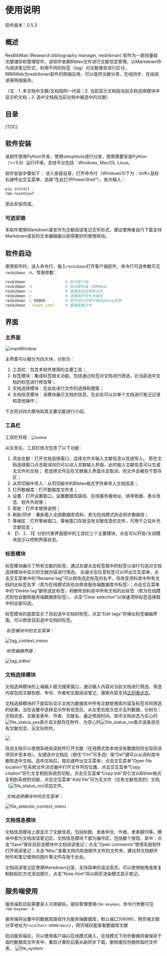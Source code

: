 # 使用说明

软件版本：0.5.3

## 概述

ResBibMan (Research bibliography manager, resbibman) 软件为一款轻量级文献储存和管理软件，该软件依赖Bibtex文件进行文献信息管理，以Markdown作为阅读笔记形式，利用不同的标签（tag）对文献类型进行区分。  
RBMWeb为resbibman软件的网络应用，可以提供文献分享、在线同步、在线阅读等网络服务。

（注：1. 本文档中文献/文档指同一内容；2. 当前显示文档指当前文档选择模块中显示的文档；3. 选中文档指当前文档中被选中的文献）

## 目录

[TOC]

## 软件安装

该软件使用Python开发，使用setuptools进行分发，使用需要安装Python（>=3.8）运行环境，支持平台包括：Windows, MacOS, Linux。

软件安装步骤如下：
进入安装目录，打开命令行（Windows10下为：shift+鼠标右键呼出交互菜单，选择“在此打开PowerShell”），依次输入：
```bash
pip install .
rbm-resetConf
```
至此安装完成。

### 可选安装

本软件使用Markdown语言作为文献阅读笔记文件形式，建议使用者自行下载支持Markdown语言的文本编辑器以获得更好的使用体验。


## 软件启动
使用软件时，进入命令行，输入`resbibman`打开客户端软件，命令行可选参数可见`resbibman -h`，常用参数：
```bash
resbibman                  # 启动客户端
resbibman -S               # 启动服务端 (RBMWeb)
resbibman -v               # 查看版本和更新日志
resbibman -c               # 清理临时文件夹缓存
resbibman -L DEBUG         # 软件运行过程中输出debug信息
resbibman --reset_conf     # 重置配置文件
```

## 界面

### 主界面

![mainWindow](imgs/mainWindow-notation.png)

主界面可以被分为四大块，分别为：

1. 工具栏：包含本软件使用的主要工具；
2. 标签模块：集成标签相关功能，包括通过标签对文档进行筛选，对当前选中文档的标签进行修改等；
3. 文档选择模块：在此处进行文件的选择和搜索；
4. 文档信息模块：该模块展示文档的信息，在此处可以对单个文档进行笔记记录和其他操作；

下文将对四大模块和其主要功能进行介绍。



### 工具栏

工具栏外观：<img src="./imgs/toolbar.png" alt="toolbar" style="zoom: 80%;" />

从左至右，工具栏依次包含了以下功能：

1. 添加文献：打开文档选择窗口，选择文件并输入文献信息以完成导入。
若在文档选择窗口点击取消则仍可以进入文献输入界面，此时输入文献信息可以生成无文件的文档；
若选择文件后在文献输入界面点击取消，则文件会被存于暂存区；
2. 从剪切板中导入：从剪切板中的Bibtex格式字符串导入文档信息；
3. 打开数据库：打开数据库文件夹；
4. 设置：打开设置窗口，设置数据库路径、在线服务器地址、排序依据、表头信息、软件外观等；
5. 帮助：打开本使用说明；
6. 刷新/同步：重新载入全部数据库资料，若为在线模式则会同步数据库；
7. 等候区：打开等候窗口，等候窗口存放没有文献信息的文件，可用于之后补充文献信息；
8. 【1、2、3】分别代表界面图中的工具栏三个主要模块，点击可以开启/关闭模块显示以控制界面状态。



### 标签模块

标签模块展示了所有文献的标签，通过左键点击标签框中的标签以进行勾选对文档选择模块中显示的文献内容进行筛选。
右键点击任意标签可以呼出交互菜单，点击交互菜单中的“Rename tag”可以修改选定标签的名字，将改变资料库中所有文档的此标签名字（若为在线模式则也会修改服务端数据库中标签）；点击交互菜单中的“Delete tag”删除选定标签，将删除资料库中所有文档的此标签（若为在线模式则也会删除服务端数据库标签）。
点击“Clear selection”以快速清除标签选择框中的全部勾选。

​标签模块的底部显示了目前选中文档的标签，点击“Edit tags”将弹出标签编辑界面，可以修改目前选中文档的标签。

​		*标签模块中的交互菜单：*

![tag_context_menu](./imgs/tag_context_menu.png)

​		*标签编辑界面：*

![tag_editor](./imgs/tag_editor.png)

### 文档选择模块

​文档选择模块的上端输入框为搜索窗口，通过输入内容对当前文档进行筛选，筛选内容包括文献标题、年份、作者和文献阅读笔记，搜索内容支持[正则表达式](https://cn.bing.com/search?q=正则表达式)。

​文档选择模块的下部实际显示文档为数据库中所有文献依搜索内容及标签共同筛选的结果。当在设置中选择显示所有信息后，从左至右依次显示五列数据，分别为：文档状态、文献发表年、作者、文献名、最近修改时间，其中文档状态为实心时![file_status_yes](./imgs/file_status_yes.png)表示该文献存在附件，为空心时![file_status_no](./imgs/file_status_no.png)表示该条目仅有文献信息，无实际附件。

![](./imgs/file_selector_item.png)

​双击文档可以使用系统阅读软件打开文献（在线模式若本地没有数据则将会现将该项同步至本地）。左键选中文档后（按住"Ctrl"可多选）按“Del”键可以从资料库中删除选中文档。选中文档后，按右键呼出交互菜单，点击交互菜单“Open file location”在系统文件浏览器中打开文件所在位置，点击交互菜单“Copy citation”将引文复制到系统剪切板，点击交互菜单“Copy bib”将引文以Bibtex格式复制到系统剪切板，点击交互菜单“Add file”可为无文件（仅有文献信息的）文档（![file_status_no](./imgs/file_status_no.png))添加文件。

​		*文档选择模块中的交互菜单：*

![file_selector_context_menu](./imgs/fileselector_context_menu.png)

### 文档信息模块

​文档信息模块上部显示了文献信息，包括标题、发表年份、作者、发表期刊等。模块中部为文档阅读笔记区。文档信息模块下部为操作区，包括数个按钮，其中：点击“Save”保存目前该模块中文档阅读笔记；点击“Open comments”使用系统软件打开阅读笔记；点击“Misc”查看文档内存放额外文件的文件夹，建议将文档额外附件和笔记使用的图片等文件存放于此处。  

文档阅读笔记区使用Markdown记录，支持简单的语法高亮，可以使用拖拽或者复制粘贴的方式添加图片。点击”Note.html“将以网页渲染模式显示笔记。

## 服务端使用
服务端启动前需要录入可用密码，密码管理使用`rbm-keyman`，命令行参数可见`rbm-keyman -h`  

服务端将设置中的数据库路径作为服务端数据库，默认端口为8080，网页端文献分享地址为`localhost:8080/main/`，网页端仅能查看数据库文献

启动服务端后，可以使用客户端以在线模式接入，在线模式下同步数据将被保存于临时数据库文件夹中，重启计算机后需从新同步下载，删除缓存将删除临时文件夹。
![file_system](./imgs/fileSystem.png)


[comment]: <> (以下之后再改)
<!--
## 使用场景

​		本节以常用的使用场景为线索，介绍本软件的使用。

### 设置数据库路径

​		ResBibMan软件数据库本质为系统文件夹，通过指定文件夹可以更换数据库，数据库切换方法为：工具栏->设置->Database path。数据库的设置可以促进不同使用人员间文档交流，通过将数据库设置为云盘路径可以实现不同设备间数据云同步。

### 导入文献

​		目前支持的原始文件类型为pdf和caj，导入文献的方法总体有三种类型：

1. **导入文件同时输入文献信息**
   此项通常为最常用的导入方法，有两种方式：

   1. 将文件直接拖入文档选择模块，此时会弹出文档信息输入界面，界面左侧输入栏可以输入bibtex格式文献信息，点击"Use bibtex template"将在输入栏中插入bibtex模板以手动输入信息（如下图），右侧为标签编辑栏，其使用同标签编辑模块中的标签编辑界面。完成信息输入后点击“OK”将会将文件剪切至数据库。
   2. 点击工具栏->添加文档，将弹出系统文件选择界面，选择相应文件后，弹出信息输入界面以输入文献信息。
   
   *文档信息输入界面：*
   
   <img src="./imgs/bibtex_input.png" alt="bibtex_input" style="zoom: 50%;" />
   
2. **仅导入文献信息而不提供文件**

   当不能获得原始文件时，也可以使用bibtex数据仅导入文献信息：首先需要将bibtex信息拷贝至系统剪切板，后点击工具栏->从剪切板中导入（快捷键：Ctrl+Shift+Alt+I）。后期若需要添加文献信息可通过右击文件选择模块相关条目，在交互菜单中“Add file”添加文件。

3. **导入文件暂存而暂不输入文献信息**

   当暂时无法获得文献信息时，可以将文献文件暂时放入暂存区，后期添加文献信息，有以下两种方法：

   1. 将文件直接拖入文档选择模块，此时会弹出文档信息输入界面，直接点击取消，此时文件将被存入暂存区，暂存区界面如下图，左侧显示了暂存区文件，右侧显示了目前选中文件首页预览。
   2. 点击工具栏->“Pending data”按钮，打开暂存区界面，直接将文件拖入暂存区左侧的暂存文件选择区，文件将被存入暂存区。

   *暂存区界面：*

   <img src="./imgs/pending_win.png" alt="pending_win" style="zoom: 50%;" />

   ​		在暂存区中右击文件可呼出交互菜单，点击“Add information”（快捷键为空格）将呼出文档信息输入界面，输入文档信息后文件将被移至主数据库；点击“Rename”（快捷键为F2）可对文件进行重命名；点击“Delete”（快捷键为Del）将删除该文件。

   *暂存区交互菜单：*

   ![pending_context_menu](./imgs/pending_context_menu.png)



### 文献笔记

​		阅读文献时对于文献文件本身的修改可以通过系统pdf或caj阅读软件实现。主界面中的文档信息模块中部输入框显示了文本格式的Markdown笔记，可以直接在此处对笔记进行快速修改（修改完毕后需点击“Save comments”按钮保存修改，否则切换至其他文件后修改将会丢失），当需要专注编辑笔记或需要渲染Markdown语言时可以点击“Open comments”使用系统软件打开笔记。

### 文献引用

* 简单引用：在主界面的文档选择模块中右击可以呼出交互菜单，点击其中“Copy citation”选项会将文件的引文拷贝至系统剪切板，可以作为简单引文使用；

* LateX：当使用LaTeX语言撰写文章时，可以点击文档选择模块交互菜单中的“Copy bib”选项，复制Bibtex格式文献信息至系统剪切板，以此种方式制作所需要的Bibtex引文目录；

* Word：目前本软件尚未支持Word引文插入，可以使用支持Bibtex的第三方软件或插件——如[Zotero](https://www.zotero.org)：以Bibtex格式将引文信息[导入Zotero软件](https://www.zotero.org/support/kb/importing_standardized_formats)，使用其提供的Word插件进行文献引用。（更多将Bibtex文献插入word的方法可见：[How can I use my BibTeX library in MS Word?](https://interfacegroup.ch/how-can-i-use-my-bibtex-library-in-ms-word/)）



## 高级

### 文件储存形式



### 命令行参数



### 使用技巧

* 标签命名
* 额外附件

## 其他

作者：李梦寻  
维护联系、技术支持：李梦寻 （mengxunli@whu.edu.cn）
-->





